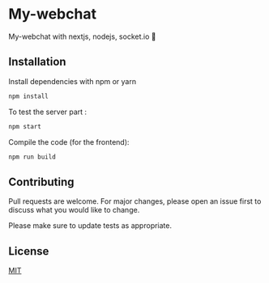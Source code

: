 # My-webchat
My-webchat with nextjs, nodejs, socket.io 💭
<img src=""> </img>

## Installation

Install dependencies with npm or yarn

```bash
npm install
```
To test the server part :
```bash
npm start
```

Compile the code (for the frontend):
```bash
npm run build
```
## Contributing
Pull requests are welcome. For major changes, please open an issue first to discuss what you would like to change.

Please make sure to update tests as appropriate.

## License
[MIT](https://choosealicense.com/licenses/mit/)
